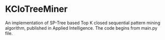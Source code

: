 # KCloTreeMiner
An implementation of SP-Tree based Top K closed sequential pattern mining algorithm, published in Applied Intelligence. The code begins from main.py file. 
